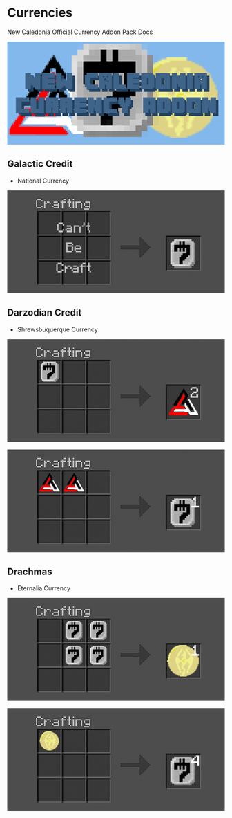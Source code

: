 # Currencies

New Caledonia Official Currency Addon Pack Docs

![Background](../background.png)

## Galactic Credit
- National Currency

![credit_recipe.png](images/credit_recipe.png)

## Darzodian Credit
- Shrewsbuquerque Currency

![darzodian_credit_recipe.gif](images/darzodian_credit_recipe.gif)

![darzodian_credit_revert.gif](images/darzodian_credit_revert.gif)

## Drachmas 
- Eternalia Currency

![darchma_credit_recipe.gif](images/darchma_credit_recipe.gif)

![darchma_credit_revert](images/darchma_credit_revert.gif)
